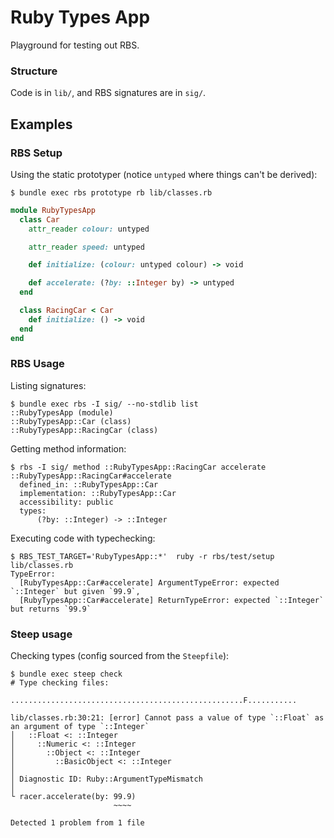 # Ruby Types App

Playground for testing out RBS.

### Structure

Code is in `lib/`, and RBS signatures are in `sig/`.

## Examples

### RBS Setup

Using the static prototyper (notice `untyped` where things can't be derived):

```
$ bundle exec rbs prototype rb lib/classes.rb
```
```ruby
module RubyTypesApp
  class Car
    attr_reader colour: untyped

    attr_reader speed: untyped

    def initialize: (colour: untyped colour) -> void

    def accelerate: (?by: ::Integer by) -> untyped
  end

  class RacingCar < Car
    def initialize: () -> void
  end
end
```

### RBS Usage

Listing signatures:

```
$ bundle exec rbs -I sig/ --no-stdlib list
::RubyTypesApp (module)
::RubyTypesApp::Car (class)
::RubyTypesApp::RacingCar (class)
```

Getting method information:

```
$ rbs -I sig/ method ::RubyTypesApp::RacingCar accelerate
::RubyTypesApp::RacingCar#accelerate
  defined_in: ::RubyTypesApp::Car
  implementation: ::RubyTypesApp::Car
  accessibility: public
  types:
      (?by: ::Integer) -> ::Integer
```

Executing code with typechecking:

```
$ RBS_TEST_TARGET='RubyTypesApp::*'  ruby -r rbs/test/setup lib/classes.rb
TypeError:
  [RubyTypesApp::Car#accelerate] ArgumentTypeError: expected `::Integer` but given `99.9`,
  [RubyTypesApp::Car#accelerate] ReturnTypeError: expected `::Integer` but returns `99.9`
```

### Steep usage

Checking types (config sourced from the `Steepfile`):

```
$ bundle exec steep check
# Type checking files:

....................................................F...........

lib/classes.rb:30:21: [error] Cannot pass a value of type `::Float` as an argument of type `::Integer`
│   ::Float <: ::Integer
│     ::Numeric <: ::Integer
│       ::Object <: ::Integer
│         ::BasicObject <: ::Integer
│
│ Diagnostic ID: Ruby::ArgumentTypeMismatch
│
└ racer.accelerate(by: 99.9)
                       ~~~~

Detected 1 problem from 1 file
```
